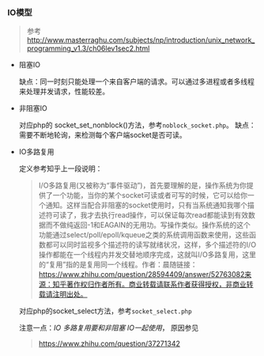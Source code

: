 ### IO模型
> 参考 http://www.masterraghu.com/subjects/np/introduction/unix_network_programming_v1.3/ch06lev1sec2.html

- 阻塞IO

  缺点：同一时刻只能处理一个来自客户端的请求。可以通过多进程或者多线程来处理并发请求，性能较差。

- 非阻塞IO 

  对应php的 socket_set_nonblock()方法，参考`noblock_socket.php`。
  缺点：需要不断地轮询，来检测每个客户端socket是否可读。

- IO多路复用

  定义参考知乎上一段说明：

  > I/O多路复用(又被称为“事件驱动”)，首先要理解的是，操作系统为你提供了一个功能，当你的某个socket可读或者可写的时候，它可以给你一个通知。这样当配合非阻塞的socket使用时，只有当系统通知我哪个描述符可读了，我才去执行read操作，可以保证每次read都能读到有效数据而不做纯返回-1和EAGAIN的无用功。写操作类似。操作系统的这个功能通过select/poll/epoll/kqueue之类的系统调用函数来使用，这些函数都可以同时监视多个描述符的读写就绪状况，这样，多个描述符的I/O操作都能在一个线程内并发交替地顺序完成，这就叫I/O多路复用，这里的“复用”指的是复用同一个线程。作者：晨随链接：https://www.zhihu.com/question/28594409/answer/52763082来源：知乎著作权归作者所有。商业转载请联系作者获得授权，非商业转载请注明出处。

  对应php的socket_select方法，参考`socket_select.php`

  注意一点：*IO 多路复用要和非阻塞 IO一起使用*， 原因参见

  > https://www.zhihu.com/question/37271342